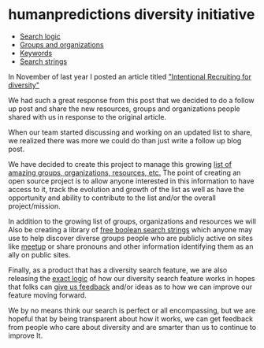 # humanpredictions diversity initiative

- [Search logic](../master/docs/search_logic.md)
- [Groups and organizations](../master/spreadsheets/groups_and_organizations.csv)
- [Keywords](../master/spreadsheets/keywords.csv)
- [Search strings](../master/docs/google_searches.md)

In November of last year I posted an article titled
["Intentional Recruiting for diversity"](http://blog.humanpredictions.io/intentional-recruiting-for-diversity/)

We had such a great response from this post that we decided to do a follow up
post and share the new resources, groups and organizations people shared with us
in response to the original article.

When our team started discussing and working on an updated list to share, we
realized there was more we could do than just write a follow up blog post.

We have decided to create this project to manage this growing
[list of amazing groups, organizations, resources, etc.](../master/spreadsheets/groups_and_organizations.csv)
The point of creating an open source project is to allow anyone interested in
this information to have access to it, track the evolution and growth of the
list as well as have the opportunity and ability to contribute to the list
and/or the overall project/mission.

In addition to the growing list of groups, organizations and resources we will
Also be creating a library of [free boolean search strings](../master/docs/google_searches.md)
which anyone may use to help discover diverse groups people who are publicly
active on sites like [meetup](https://meetup.com) or share pronouns and other
information identifying them as an ally on public sites.

Finally, as a product that has a diversity search feature, we are also releasing
the [exact logic](../master/docs/search_logic.md) of how our diversity search feature
works in hopes that folks can [give us feedback](mailto:diversity@humanpredictions.io)
and/or ideas as to how we can improve our feature moving forward.

We by no means think our search is perfect or all encompassing, but we are
hopeful that by being transparent about how it works, we can get feedback from
people who care about diversity and are smarter than us to continue to improve
It.
